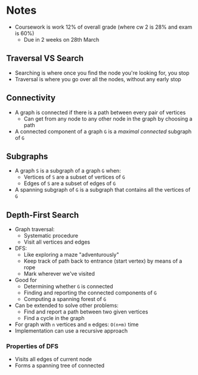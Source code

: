 # Notes

- Coursework is work 12% of overall grade (where cw 2 is 28% and exam is 60%)
  - Due in 2 weeks on 28th March

## Traversal VS Search

- Searching is where once you find the node you're looking for, you stop
- Traversal is where you go over all the nodes, without any early stop

## Connectivity

- A graph is connected if there is a path between every pair of vertices
  - Can get from any node to any other node in the graph by choosing a path
- A connected component of a graph `G` is a _maximal connected_ subgraph of `G`

## Subgraphs

- A graph `S` is a subgraph of a graph `G` when:
  - Vertices of `S` are a subset of vertices of `G`
  - Edges of `S` are a subset of edges of `G`
- A spanning subgraph of `G` is a subgraph that contains all the vertices of `G`

## Depth-First Search

- Graph traversal:
  - Systematic procedure
  - Visit all vertices and edges
- DFS:
  - Like exploring a maze "adventurously"
  - Keep track of path back to entrance (start vertex) by means of a rope
  - Mark wherever we've visited
- Good for
  - Determining whether `G` is connected
  - Finding and reporting the connected components of `G`
  - Computing a spanning forest of `G`
- Can be extended to solve other problems:
  - Find and report a path between two given vertices
  - Find a cycle in the graph
- For graph with `n` vertices and `m` edges: `O(n+m)` time
- Implementation can use a recursive approach

### Properties of DFS

- Visits all edges of current node
- Forms a spanning tree of connected
